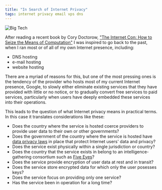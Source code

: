 ```yaml
---
title: "In Search of Internet Privacy"
tags: internet privacy email vps dns
---
```


![Big Tech](https://upload.wikimedia.org/wikipedia/commons/1/14/Big_Tech_companies.png "The Five Horsemen of the Tech Apocalypse")

After reading a recent book by Cory Doctorow, ["The Internet Con: How
to Seize the Means of
Computation"](https://www.versobooks.com/en-ca/products/3035-the-internet-con)
I was inspired to go back to the past, when I ran most or of all of my
own Internet presence, including:

- DNS hosting
- e-mail hosting
- website hosting

There are a myriad of reasons for this, but one of the most pressing
ones is the tendency of the provider who hosts most of my current
Internet presence, Google, to slowly either eliminate existing
services that they have provided with little or no notice, or to
gradually convert free services to paid services, particularly when users
have deeply embedded these services into their operations.

This leads to the question of what Internet privacy means in practical terms.
In this case it translates considerations like these:

- Does the country where the service is hosted coerce providers to
  provide user data to their own or other governments?
- Does the government of the country where the service is hosted have
  [data privacy
  laws](https://www.eff.org/issues/international-privacy-standards) in
  place that protect Internet users' data and privacy?
- Does the service exist physically within a single jurisdiction or country?
- Does the country that the service exists in belong to an
  intelligence-gathering consortium such as [Five
  Eyes](https://en.wikipedia.org/wiki/Five_Eyes)?
- Does the service provide encryption of user data at rest and in transit?
- Does the service store encrypted data for which only the user posesses keys?
- Does the service focus on providing only one service?
- Has the service been in operation for a long time?
